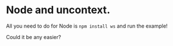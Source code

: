 # Node and uncontext.

All you need to do for Node is `npm install ws` and run the example!

Could it be any easier?